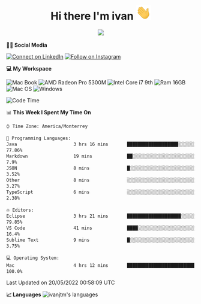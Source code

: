 <h1 align="center">Hi there I'm ivan <img src="https://raw.githubusercontent.com/ABSphreak/ABSphreak/master/gifs/Hi.gif" width="40px" /></h1>
<div align="center">
<img src="http://github-readme-streak-stats.herokuapp.com?user=ivanjtm&hide_border=true&background=00000000&border=FFFFFF00&sideNums=A8A8A8&sideLabels=A8A8A8&currStreakNum=FFC93C&dates=A8A8A8)](https://git.io/streak-stats"/>
</div>

**👦🏻 Social Media**

[![Connect on LinkedIn](https://img.shields.io/badge/LinkedIn-%230077B5.svg?&style=flat-square&logo=linkedin&logoColor=white)](https://www.linkedin.com/in/ivanjtm)
[![Follow on Instagram](https://img.shields.io/badge/Instagram-E4405F?style=flat-square&logo=instagram&logoColor=white)](https://www.instagram.com/ivanjtm)

**💻 My Workspace**

![Mac Book](https://img.shields.io/badge/Apple-MacBook_Pro_2019-999999?style=flat-square&logo=apple&logoColor=white)
![AMD Radeon Pro 5300M](https://img.shields.io/badge/AMD-Radeon_Pro_5300M-ED1C24?style=flat-square&logo=amd&logoColor=white)
![Intel Core i7 9th](https://img.shields.io/badge/Intel-Core_i7_9th-0071C5?style=flat-square&logo=intel&logoColor=white)
![Ram 16GB](https://img.shields.io/badge/RAM-16GB-230071C5?style=flat-square&logoColor=white)
![Mac OS](https://img.shields.io/badge/Mac%20OS-000000?style=flat-square&logo=apple&logoColor=white)
![Windows](https://img.shields.io/badge/Windows-0078D6?style=flat-square&logo=windows&logoColor=white)


<!--START_SECTION:waka-->
![Code Time](http://img.shields.io/badge/Code%20Time-683%20hrs%2019%20mins-blue)

📊 **This Week I Spent My Time On** 

```text
⌚︎ Time Zone: America/Monterrey

💬 Programming Languages: 
Java                     3 hrs 16 mins       ███████████████████░░░░░░   77.86% 
Markdown                 19 mins             ██░░░░░░░░░░░░░░░░░░░░░░░   7.9% 
JSON                     8 mins              █░░░░░░░░░░░░░░░░░░░░░░░░   3.52% 
Other                    8 mins              ░░░░░░░░░░░░░░░░░░░░░░░░░   3.27% 
TypeScript               6 mins              ░░░░░░░░░░░░░░░░░░░░░░░░░   2.38%

🔥 Editors: 
Eclipse                  3 hrs 21 mins       ████████████████████░░░░░   79.85% 
VS Code                  41 mins             ████░░░░░░░░░░░░░░░░░░░░░   16.4% 
Sublime Text             9 mins              █░░░░░░░░░░░░░░░░░░░░░░░░   3.75%

💻 Operating System: 
Mac                      4 hrs 12 mins       █████████████████████████   100.0%

```


 Last Updated on 20/05/2022 00:58:09 UTC
<!--END_SECTION:waka-->
**📈 Languages**
 ![ivanjtm's languages](https://wakatime.com/share/@ivanjtm/a32f83c6-d0c9-49a4-a5ae-d0440b950377.svg)
